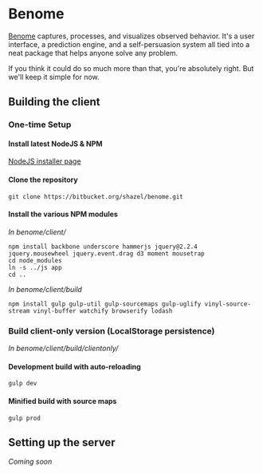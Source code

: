 # Benome

[Benome](https://benome.ca) captures, processes, and visualizes observed behavior. It's a user interface, a prediction engine, and a self-persuasion system all tied into a neat package that helps anyone solve any problem.

If you think it could do so much more than that, you're absolutely right. But we'll keep it simple for now.

## Building the client

### One-time Setup 

#### Install latest NodeJS & NPM
[NodeJS installer page](https://nodejs.org/en/download/package-manager/)

#### Clone the repository
	git clone https://bitbucket.org/shazel/benome.git

#### Install the various NPM modules

*In benome/client/*

	npm install backbone underscore hammerjs jquery@2.2.4 jquery.mousewheel jquery.event.drag d3 moment mousetrap
	cd node_modules
	ln -s ../js app
	cd ..

*In benome/client/build*

	npm install gulp gulp-util gulp-sourcemaps gulp-uglify vinyl-source-stream vinyl-buffer watchify browserify lodash

### Build client-only version (LocalStorage persistence)
*In benome/client/build/clientonly/*

#### Development build with auto-reloading
	gulp dev

#### Minified build with source maps
	gulp prod

## Setting up the server

*Coming soon*